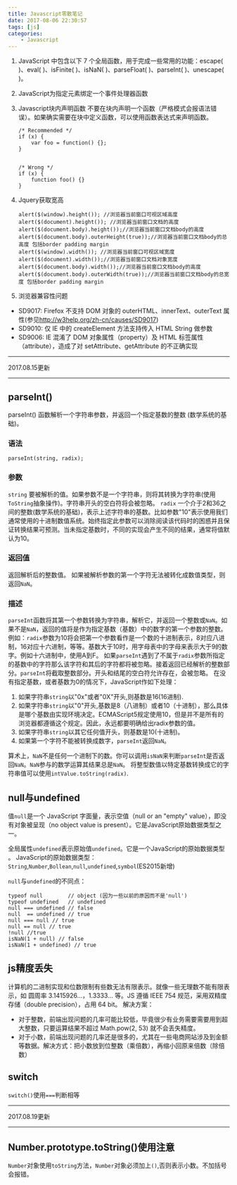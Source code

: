 ```yaml
---
title: Javascript零散笔记
date: 2017-08-06 22:30:57
tags: [js]
categories: 
	- Javascript
---
```



1. JavaScript 中包含以下 7 个全局函数，用于完成一些常用的功能：escape( )、eval( )、isFinite( )、isNaN( )、parseFloat( )、parseInt( )、unescape( )。

2. JavaScript为指定元素绑定一个事件处理器函数

3. Javascript块内声明函数
	不要在块内声明一个函数（严格模式会报语法错误）。如果确实需要在块中定义函数，可以使用函数表达式来声明函数。

	```
	/* Recommended */
	if (x) {
		var foo = function() {};
	}


	/* Wrong */
	if (x) {
		function foo() {}
	}
	```
<!-- more -->
4. Jquery获取宽高
	```
	alert($(window).height()); //浏览器当前窗口可视区域高度 
	alert($(document).height()); //浏览器当前窗口文档的高度 
	alert($(document.body).height());//浏览器当前窗口文档body的高度 
	alert($(document.body).outerHeight(true));//浏览器当前窗口文档body的总高度 包括border padding margin 
	alert($(window).width()); //浏览器当前窗口可视区域宽度 
	alert($(document).width());//浏览器当前窗口文档对象宽度 
	alert($(document.body).width());//浏览器当前窗口文档body的高度 
	alert($(document.body).outerWidth(true));//浏览器当前窗口文档body的总宽度 包括border padding margin 
	```
5. 浏览器兼容性问题
- SD9017: Firefox 不支持 DOM 对象的 outerHTML、innerText、outerText 属性(参见<http://w3help.org/zh-cn/causes/SD9017>)
- SD9010: 仅 IE 中的 createElement 方法支持传入 HTML String 做参数
- SD9006: IE 混淆了 DOM 对象属性（property）及 HTML 标签属性（attribute），造成了对 setAttribute、getAttribute 的不正确实现

_____________
2017.08.15更新
_____________

## parseInt()
parseInt() 函数解析一个字符串参数，并返回一个指定基数的整数 (数学系统的基础)。

### 语法
```
parseInt(string, radix);
```
### 参数
`string`
要被解析的值。如果参数不是一个字符串，则将其转换为字符串(使用`ToString`抽象操作)。字符串开头的空白符将会被忽略。
`radix`
一个介于2和36之间的整数(数学系统的基础)，表示上述字符串的基数。比如参数"10"表示使用我们通常使用的十进制数值系统。始终指定此参数可以消除阅读该代码时的困惑并且保证转换结果可预测。当未指定基数时，不同的实现会产生不同的结果，通常将值默认为10。

### 返回值
返回解析后的整数值。 如果被解析参数的第一个字符无法被转化成数值类型，则返回`NaN`。

### 描述
`parseInt`函数将其第一个参数转换为字符串，解析它，并返回一个整数或`NaN`。如果不是`NaN`，返回的值将是作为指定基数（基数）中的数字的第一个参数的整数。
例如：`radix`参数为10将会把第一个参数看作是一个数的十进制表示，8对应八进制，16对应十六进制，等等。基数大于10时，用字母表中的字母来表示大于9的数字。例如十六进制中，使用A到F。
如果`parseInt`遇到了不属于`radix`参数所指定的基数中的字符那么该字符和其后的字符都将被忽略。接着返回已经解析的整数部分。`parseInt`将截取整数部分。开头和结尾的空白符允许存在，会被忽略。
在没有指定基数，或者基数为0的情况下，JavaScript作如下处理：
1. 如果字符串`string`以"0x"或者"0X"开头,则基数是16(16进制).
2. 如果字符串`string`以"0"开头,基数是8（八进制）或者10（十进制），那么具体是哪个基数由实现环境决定。ECMAScript5规定使用10，但是并不是所有的浏览器都遵循这个规定。因此，永远都要明确给出radix参数的值。
3. 如果字符串`string`以其它任何值开头，则基数是10(十进制)。
4. 如果第一个字符不能被转换成数字，`parseInt`返回`NaN`。

算术上，`NaN`不是任何一个进制下的数。你可以调用`isNaN`来判断`parseInt`是否返回`NaN`。`NaN`参与的数学运算其结果总是`NaN`。
将整型数值以特定基数转换成它的字符串值可以使用`intValue.toString(radix)`.

## null与undefined
值`null`是一个 JavaScript 字面量，表示空值（null or an "empty" value），即没有对象被呈现（no object value is present）。它是JavaScript原始数据类型之一。

全局属性`undefined`表示原始值`undefined`。它是一个JavaScript的原始数据类型 。
JavaScript的原始数据类型：`String`,`Number`,`Bollean`,`null`,`undefined`,`symbol`(ES2015新增)

`null`与`undefined`的不同点：
```
typeof null        // object (因为一些以前的原因而不是'null')
typeof undefined   // undefined
null === undefined // false
null  == undefined // true
null === null // true
null == null // true
!null //true
isNaN(1 + null) // false
isNaN(1 + undefined) // true
```

## js精度丢失
计算机的二进制实现和位数限制有些数无法有限表示。就像一些无理数不能有限表示，如 圆周率 3.1415926...，1.3333... 等。JS 遵循 IEEE 754 规范，采用双精度存储（double precision），占用 64 bit。
解决方案：
- 对于整数，前端出现问题的几率可能比较低，毕竟很少有业务需要需要用到超大整数，只要运算结果不超过 Math.pow(2, 53) 就不会丢失精度。
- 对于小数，前端出现问题的几率还是很多的，尤其在一些电商网站涉及到金额等数据。解决方式：把小数放到位整数（乘倍数），再缩小回原来倍数（除倍数）

## switch
`switch()`使用`===`判断相等
______________
2017.08.19更新
______________
## Number.prototype.toString()使用注意 
`Number`对象使用`toString`方法，`Number`对象必须加上`()`,否则表示小数。不加括号会报错。
